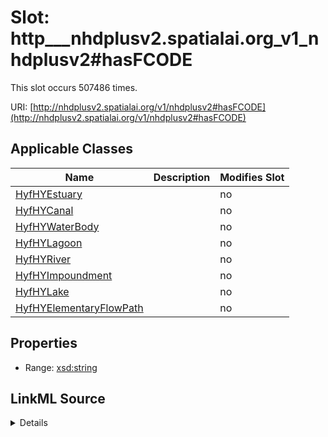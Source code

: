 

# Slot: http___nhdplusv2.spatialai.org_v1_nhdplusv2#hasFCODE




This slot occurs 507486 times.


URI: [http://nhdplusv2.spatialai.org/v1/nhdplusv2#hasFCODE](http://nhdplusv2.spatialai.org/v1/nhdplusv2#hasFCODE)



<!-- no inheritance hierarchy -->





## Applicable Classes

| Name | Description | Modifies Slot |
| --- | --- | --- |
| [HyfHYEstuary](../classes/HyfHYEstuary.md) |  |  no  |
| [HyfHYCanal](../classes/HyfHYCanal.md) |  |  no  |
| [HyfHYWaterBody](../classes/HyfHYWaterBody.md) |  |  no  |
| [HyfHYLagoon](../classes/HyfHYLagoon.md) |  |  no  |
| [HyfHYRiver](../classes/HyfHYRiver.md) |  |  no  |
| [HyfHYImpoundment](../classes/HyfHYImpoundment.md) |  |  no  |
| [HyfHYLake](../classes/HyfHYLake.md) |  |  no  |
| [HyfHYElementaryFlowPath](../classes/HyfHYElementaryFlowPath.md) |  |  no  |







## Properties

* Range: [xsd:string](http://www.w3.org/2001/XMLSchema#string)







## LinkML Source

<details>

```yaml
name: http___nhdplusv2.spatialai.org_v1_nhdplusv2#hasFCODE
from_schema: okns:hydrology-kg
exact_mappings:
- http://nhdplusv2.spatialai.org/v1/nhdplusv2#hasFCODE
rank: 1000
slot_uri: http://nhdplusv2.spatialai.org/v1/nhdplusv2#hasFCODE
alias: http___nhdplusv2.spatialai.org_v1_nhdplusv2#hasFCODE
domain_of:
- hyf__HY_ElementaryFlowPath
- hyf__HY_Lake
- hyf__HY_WaterBody
range: string

```
</details>